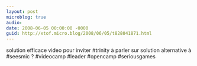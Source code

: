 ```yaml
---
layout: post
microblog: true
audio: 
date: 2008-06-05 00:00:00 -0000
guid: http://xtof.micro.blog/2008/06/05/t828041871.html
---
```

solution efficace video pour inviter #trinity à parler sur solution alternative à #seesmic ?  #videocamp #leader #opencamp #seriousgames
